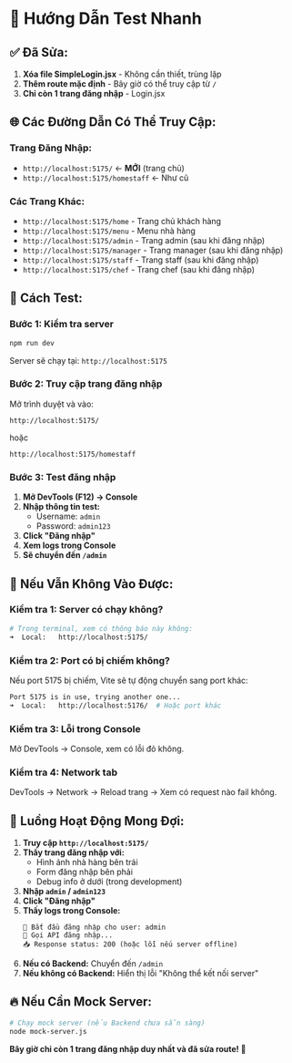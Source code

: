 # 🚀 Hướng Dẫn Test Nhanh

## ✅ **Đã Sửa:**
1. **Xóa file SimpleLogin.jsx** - Không cần thiết, trùng lặp
2. **Thêm route mặc định** - Bây giờ có thể truy cập từ `/`
3. **Chỉ còn 1 trang đăng nhập** - Login.jsx

## 🌐 **Các Đường Dẫn Có Thể Truy Cập:**

### **Trang Đăng Nhập:**
- `http://localhost:5175/` ← **MỚI** (trang chủ)
- `http://localhost:5175/homestaff` ← Như cũ

### **Các Trang Khác:**
- `http://localhost:5175/home` - Trang chủ khách hàng
- `http://localhost:5175/menu` - Menu nhà hàng
- `http://localhost:5175/admin` - Trang admin (sau khi đăng nhập)
- `http://localhost:5175/manager` - Trang manager (sau khi đăng nhập)
- `http://localhost:5175/staff` - Trang staff (sau khi đăng nhập)
- `http://localhost:5175/chef` - Trang chef (sau khi đăng nhập)

## 🔧 **Cách Test:**

### **Bước 1: Kiểm tra server**
```bash
npm run dev
```
Server sẽ chạy tại: `http://localhost:5175`

### **Bước 2: Truy cập trang đăng nhập**
Mở trình duyệt và vào:
```
http://localhost:5175/
```
hoặc
```
http://localhost:5175/homestaff
```

### **Bước 3: Test đăng nhập**
1. **Mở DevTools (F12) → Console**
2. **Nhập thông tin test:**
   - Username: `admin`
   - Password: `admin123`
3. **Click "Đăng nhập"**
4. **Xem logs trong Console**
5. **Sẽ chuyển đến `/admin`**

## 🐛 **Nếu Vẫn Không Vào Được:**

### **Kiểm tra 1: Server có chạy không?**
```bash
# Trong terminal, xem có thông báo này không:
➜  Local:   http://localhost:5175/
```

### **Kiểm tra 2: Port có bị chiếm không?**
Nếu port 5175 bị chiếm, Vite sẽ tự động chuyển sang port khác:
```bash
Port 5175 is in use, trying another one...
➜  Local:   http://localhost:5176/  # Hoặc port khác
```

### **Kiểm tra 3: Lỗi trong Console**
Mở DevTools → Console, xem có lỗi đỏ không.

### **Kiểm tra 4: Network tab**
DevTools → Network → Reload trang → Xem có request nào fail không.

## 🎯 **Luồng Hoạt Động Mong Đợi:**

1. **Truy cập `http://localhost:5175/`**
2. **Thấy trang đăng nhập với:**
   - Hình ảnh nhà hàng bên trái
   - Form đăng nhập bên phải
   - Debug info ở dưới (trong development)
3. **Nhập `admin` / `admin123`**
4. **Click "Đăng nhập"**
5. **Thấy logs trong Console:**
   ```
   🔐 Bắt đầu đăng nhập cho user: admin
   📡 Gọi API đăng nhập...
   📥 Response status: 200 (hoặc lỗi nếu server offline)
   ```
6. **Nếu có Backend:** Chuyển đến `/admin`
7. **Nếu không có Backend:** Hiển thị lỗi "Không thể kết nối server"

## 🔥 **Nếu Cần Mock Server:**
```bash
# Chạy mock server (nếu Backend chưa sẵn sàng)
node mock-server.js
```

**Bây giờ chỉ còn 1 trang đăng nhập duy nhất và đã sửa route! 🎉**

